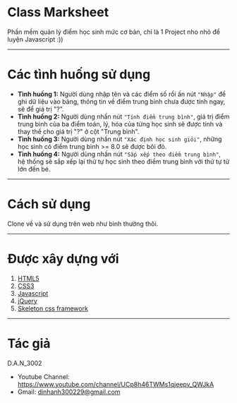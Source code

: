 # Class Marksheet
Phần mềm quản lý điểm học sinh mức cơ bản, chỉ là 1 Project nho nhỏ để luyện Javascript :))

----
# Các tình huống sử dụng
* **Tình huống 1:** Người dùng nhập tên và các điểm số rồi ấn nút `"Nhập"` để ghi dữ liệu vào bảng, thông tin về điểm trung bình chưa được tính ngay, sẽ để giá trị "?".
* **Tình huống 2:** Người dùng nhấn nút `"Tính điểm trung bình"`, giá trị điểm trung bình của ba điểm toán, lý, hóa của từng học sinh sẽ được tính và thay thế cho giá trị "?" ở cột "Trung bình".
* **Tình huống 3:** Người dùng nhấn nút `"Xác định học sinh giỏi"`, những học sinh có điểm trung bình >= 8.0 sẽ được bôi đỏ.
* **Tình huống 4:** Người dùng nhấn nút `"Sắp xếp theo điểm trung bình"`, hệ thống sẽ sắp xếp lại thứ tự học sinh theo điểm trung bình với thứ tự từ lớn đến bé.

----
# Cách sử dụng
Clone về và sử dụng trên web như bình thường thôi.

----
# Được xây dựng với

1. [HTML5](https://developer.mozilla.org/en-US/docs/Web/Guide/HTML/HTML5)
2. [CSS3](https://developer.mozilla.org/vi/docs/Web/CSS/CSS3)
3. [Javascript](https://www.javascript.com/)
3. [jQuery](https://jquery.com/)
4. [Skeleton css framework](http://getskeleton.com/)

----
# Tác giả

D.A.N_3002
* Youtube Channel: https://www.youtube.com/channel/UCp8h46TWMs1qjeepv_QWJkA
* Gmail: dinhanh300229@gmail.com
